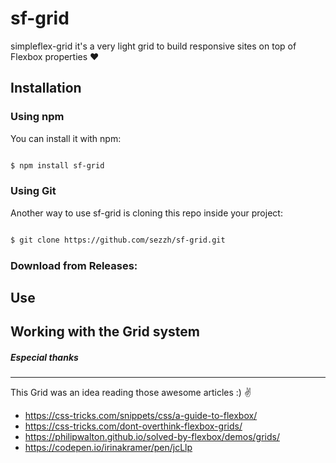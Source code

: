 # sf-grid
simpleflex-grid it's a very light grid to build responsive sites on top of Flexbox properties :heart:

## Installation

### Using npm

You can install it with npm:

```bash

$ npm install sf-grid

```

### Using Git

Another way to use sf-grid is cloning this repo inside your project:

```bash

$ git clone https://github.com/sezzh/sf-grid.git

```

### Download from Releases:


## Use


## Working with the Grid system


##### Especial thanks
---
This Grid was an idea reading those awesome articles :) :v:

- https://css-tricks.com/snippets/css/a-guide-to-flexbox/
- https://css-tricks.com/dont-overthink-flexbox-grids/
- https://philipwalton.github.io/solved-by-flexbox/demos/grids/
- https://codepen.io/irinakramer/pen/jcLlp
